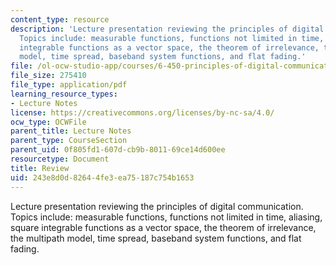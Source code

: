 ```yaml
---
content_type: resource
description: 'Lecture presentation reviewing the principles of digital communication.
  Topics include: measurable functions, functions not limited in time, aliasing, square
  integrable functions as a vector space, the theorem of irrelevance, the multipath
  model, time spread, baseband system functions, and flat fading.'
file: /ol-ocw-studio-app/courses/6-450-principles-of-digital-communication-i-fall-2009/243e8d0d82644fe3ea75187c754b1653_MIT6_450F09_slide25.pdf
file_size: 275410
file_type: application/pdf
learning_resource_types:
- Lecture Notes
license: https://creativecommons.org/licenses/by-nc-sa/4.0/
ocw_type: OCWFile
parent_title: Lecture Notes
parent_type: CourseSection
parent_uid: 0f805fd1-607d-cb9b-8011-69ce14d600ee
resourcetype: Document
title: Review
uid: 243e8d0d-8264-4fe3-ea75-187c754b1653
---
```

Lecture presentation reviewing the principles of digital communication. Topics include: measurable functions, functions not limited in time, aliasing, square integrable functions as a vector space, the theorem of irrelevance, the multipath model, time spread, baseband system functions, and flat fading.